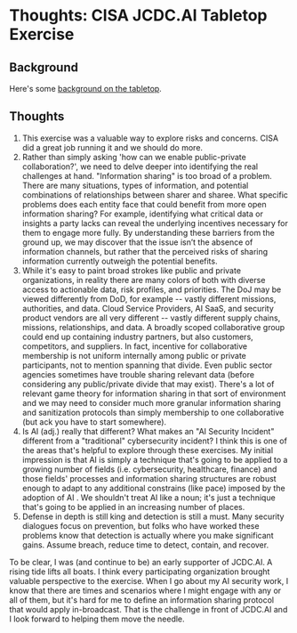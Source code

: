 # Thoughts: CISA JCDC.AI Tabletop Exercise

## Background

Here's some [background on the tabletop](https://www.cisa.gov/news-events/news/cisa-jcdc-government-and-industry-partners-conduct-ai-tabletop-exercise).

## Thoughts

1. This exercise was a valuable way to explore risks and concerns. CISA did a great job running it and we should do more.
2. Rather than simply asking 'how can we enable public-private collaboration?', we need to delve deeper into identifying the real challenges at hand. "Information sharing" is too broad of a problem. There are many situations, types of information, and potential combinations of relationships between sharer and sharee. What specific problems does each entity face that could benefit from more open information sharing? For example, identifying what critical data or insights a party lacks can reveal the underlying incentives necessary for them to engage more fully. By understanding these barriers from the ground up, we may discover that the issue isn’t the absence of information channels, but rather that the perceived risks of sharing information currently outweigh the potential benefits.
3. While it's easy to paint broad strokes like public and private organizations, in reality there are many colors of both with diverse access to actionable data, risk profiles, and priorities. The DoJ may be viewed differently from DoD, for example -- vastly different missions, authorities, and data. Cloud Service Providers, AI SaaS, and security product vendors are all very different -- vastly different supply chains, missions, relationships, and data. A broadly scoped collaborative group could end up containing industry partners, but also customers, competitors, and suppliers. In fact, incentive for collaborative membership is not uniform internally among public or private participants, not to mention spanning that divide. Even public sector agencies sometimes have trouble sharing relevant data (before considering any public/private divide that may exist). There's a lot of relevant game theory for information sharing in that sort of environment and we may need to consider much more granular information sharing and sanitization protocols than simply membership to one collaborative (but ack you have to start somewhere).
4. Is AI (adj.) really that different? What makes an "AI Security Incident" different from a "traditional" cybersecurity incident? I think this is one of the areas that's helpful to explore through these exercises. My initial impression is that AI is simply a technique that's going to be applied to a growing number of fields (i.e. cybersecurity, healthcare, finance) and those fields' processes and information sharing structures are robust enough to adapt to any additional constrains (like pace) imposed by the adoption of AI . We shouldn't treat AI like a noun; it's just a technique that's going to be applied in an increasing number of places.
5. Defense in depth is still king and detection is still a must. Many security dialogues focus on prevention, but folks who have worked these problems know that detection is actually where you make significant gains. Assume breach, reduce time to detect, contain, and recover.

To be clear, I was (and continue to be) an early supporter of JCDC.AI. A rising tide lifts all boats. I think every participating organization brought valuable perspective to the exercise. When I go about my AI security work, I know that there are times and scenarios where I might engage with any or all of them, but it's hard for me to define an information sharing protocol that would apply in-broadcast. That is the challenge in front of JCDC.AI and I look forward to helping them move the needle.